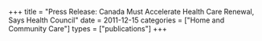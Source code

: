 +++
title = "Press Release: Canada Must Accelerate Health Care Renewal, Says Health Council"
date = 2011-12-15
categories = ["Home and Community Care"]
types = ["publications"]
+++
